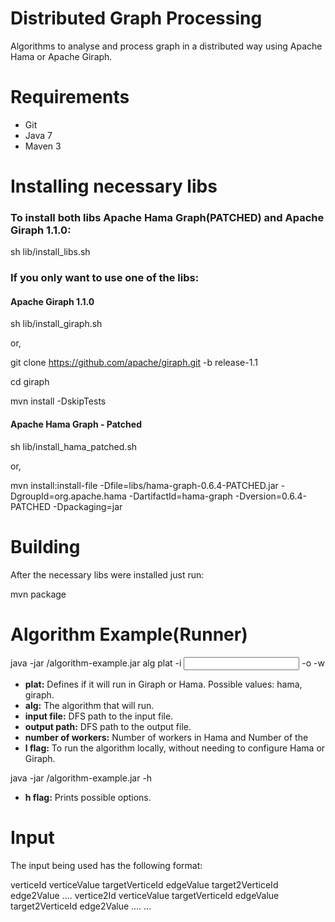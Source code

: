 Distributed Graph Processing
===============

Algorithms to analyse and process graph in a distributed way using Apache Hama or Apache Giraph.
		
Requirements
=========

* Git
* Java 7
* Maven 3

Installing necessary libs
=========================

### To install both libs Apache Hama Graph(PATCHED) and Apache Giraph 1.1.0:

sh lib/install_libs.sh

### If you only want to use one of the libs:

#### Apache Giraph 1.1.0

sh lib/install_giraph.sh

or,

git clone https://github.com/apache/giraph.git -b release-1.1

cd giraph

mvn install -DskipTests

#### Apache Hama Graph - Patched

sh lib/install_hama_patched.sh

or,

mvn install:install-file -Dfile=libs/hama-graph-0.6.4-PATCHED.jar -DgroupId=org.apache.hama -DartifactId=hama-graph -Dversion=0.6.4-PATCHED -Dpackaging=jar

Building
========

After the necessary libs were installed just run:

mvn package

Algorithm Example(Runner)
=========================

java -jar <PATH>/algorithm-example.jar alg plat -i <input file> -o <output path> -w <number of workers>

* **plat:** Defines if it will run in Giraph or Hama. Possible values: hama, giraph.
* **alg:** The algorithm that will run.
* **input file:** DFS path to the input file.
* **output path:** DFS path to the output file.
* **number of workers:** Number of workers in Hama and Number of the
* **l flag:** To run the algorithm locally, without needing to configure Hama or Giraph.

java -jar <PATH>/algorithm-example.jar -h

* **h flag:** Prints possible options.

Input
=====

The input being used has the following format:

verticeId verticeValue targetVerticeId edgeValue target2VerticeId edge2Value ....
vertice2Id verticeValue targetVerticeId edgeValue target2VerticeId edge2Value ....
...

